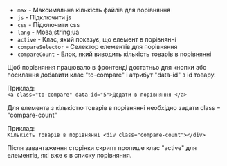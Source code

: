 * ```max``` - Максимальна кількість файлів для порівняння
* ```js``` - Підключити js
* ```css``` - Підключити css
* ```lang``` - Мова;string;ua
* ```active``` - Клас, який показує, що елемент в порівнянні
* ```compareSelector``` - Cелектор елементів для порівняння
* ```compareCount``` - Блок, який виводить кількість товарів в порівнянні

Щоб порівняння працювало в фронтенді достатньо для кнопки або посилання добавити клас "to-compare" і атрибут "data-id" з id товару.

Приклад:   
```<a class="to-compare" data-id="5">Додати в порівняння </a>```

Для елемента з кількістю товарів в порівнянні необхідно задати class = "compare-count"

Приклад:   
```Кількість товарів в порівнянні <div class="compare-count"></div>```

Після завантаження сторінки скрипт пропише клас "active" для елементів, які вже є в списку порівняння.
